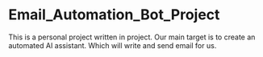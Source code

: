 # Email_Automation_Bot_Project
This is a personal project written in project. Our main target is to create an automated AI assistant. Which will write and send email for us.
